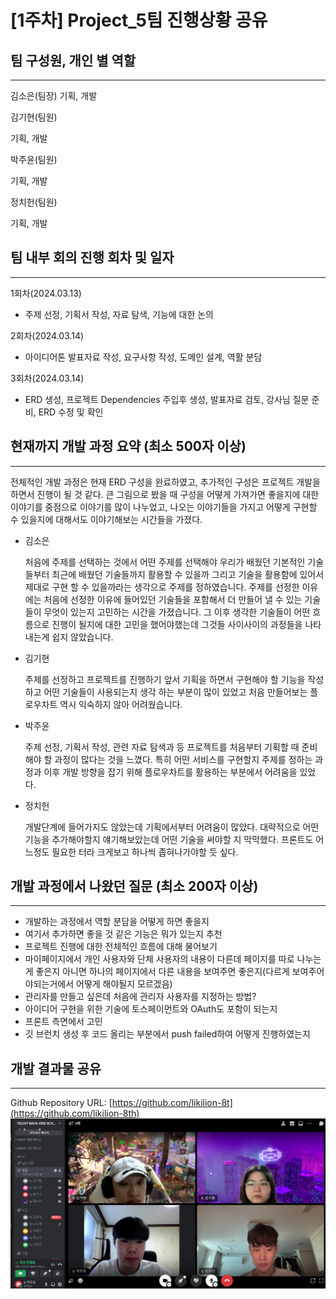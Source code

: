 # [1주차] Project_5팀 진행상황 공유

## 팀 구성원, 개인 별 역할

---

김소은(팀장)
기획, 개발

김기현(팀원)

기획, 개발

박주윤(팀원)

기획, 개발

정치헌(팀원)

기획, 개발

## 팀 내부 회의 진행 회차 및 일자

---

1회차(2024.03.13)

- 주제 선정, 기획서 작성, 자료 탐색, 기능에 대한 논의 

2회차(2024.03.14)

- 아이디어톤 발표자료 작성, 요구사항 작성, 도메인 설계, 역활 분담

3회차(2024.03.14)

- ERD 생성, 프로젝트 Dependencies 주입후 생성, 발표자료 검토, 강사님 질문 준비, ERD 수정 및 확인

## 현재까지 개발 과정 요약 (최소 500자 이상)

---
전체적인 개발 과정은 현재 ERD 구성을 완료하였고, 추가적인 구성은 프로젝트 개발을 하면서 진행이 될 것 같다. 큰 그림으로 봤을 때 구성을 어떻게 가져가면 좋을지에 대한 이야기를 
중점으로 이야기를 많이 나누었고, 나오는 이야기들을 가지고 어떻게 구현할 수 있을지에 대해서도 이야기해보는 시간들을 가졌다.

- 김소은

  처음에 주제를 선택하는 것에서 어떤 주제를 선택해야 우리가 배웠던 기본적인 기술들부터 최근에 배웠던 기술들까지 활용할 수 있을까 그리고 기술을 활용함에 있어서 제대로 구현 할 수 있을까라는 생각으로 주제를 정하였습니다. 주제를 선정한 이유에는 처음에 선정한 이유에 들어있던 기술들을 포함해서 더 만들어 낼 수 있는 기술들이 무엇이 있는지 고민하는 시간을 가졌습니다. 그 이후 생각한 기술들이 어떤 흐름으로 진행이 될지에 대한 고민을 했어야했는데 그것들 사이사이의 과정들을 나타내는게 쉽지 않았습니다.

- 김기현

  주제를 선정하고 프로젝트를 진행하기 앞서 기획을 하면서 구현해야 할 기능을 작성하고 어떤 기술들이 사용되는지 생각 하는 부분이 많이 있었고 처음 만들어보는 플로우차트 역시 익숙하지 않아 어려웠습니다.

- 박주윤

  주제 선정, 기획서 작성, 관련 자료 탐색과 등 프로젝트를 처음부터 기획할 때 준비해야 할 과정이 많다는 것을 느꼈다. 특히 어떤 서비스를 구현할지 주제를 정하는 과정과 이후 개발 방향을 잡기 위해 플로우차트를 활용하는 부분에서 어려움을 있었다.

- 정치헌

  개발단계에 들어가지도 않았는데 기획에서부터 어려움이 많았다. 대략적으로 어떤 기능을 추가해야할지 얘기해보았는데 어떤 기술을 써야할 지 막막했다. 프론트도 어느정도 필요한 터라 크게보고 하나씩 좁혀나가야할 듯 싶다.


## 개발 과정에서 나왔던 질문 (최소 200자 이상)

--- 

- 개발하는 과정에서 역할 분담을 어떻게 하면 좋을지
- 여기서 추가하면 좋을 것 같은 기능은 뭐가 있는지 추천
- 프로젝트 진행에 대한 전체적인 흐름에 대해 물어보기
- 마이페이지에서 개인 사용자와 단체 사용자의 내용이 다른데
  페이지를 따로 나누는게 좋은지 아니면 하나의 페이지에서 다른 내용을 보여주면 좋은지(다르게 보여주어야되는거에서 어떻게 해야될지 모르겠음)
- 관리자를 만들고 싶은데 처음에 관리자 사용자를 지정하는 방법?
- 아이디어 구현을 위한 기술에 토스페이먼트와 OAuth도 포함이 되는지
- 프론트 측면에서 고민
- 깃 브런치 생성 후 코드 올리는 부분에서 push failed하여 어떻게 진행하였는지

## 개발 결과물 공유

---

Github Repository URL: [https://github.com/likilion-8t](https://github.com/likilion-8th)
![image](../assets/weekly1.png)
